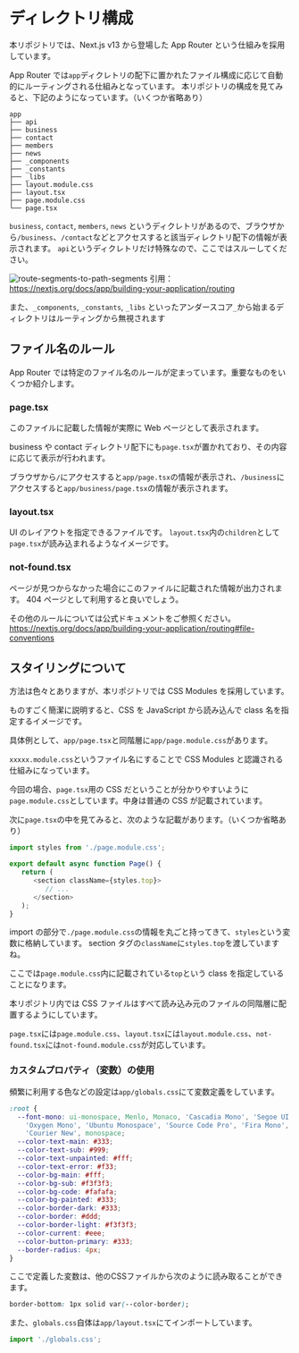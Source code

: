 # ディレクトリ構成

本リポジトリでは、Next.js v13 から登場した App Router という仕組みを採用しています。

App Router では`app`ディクレトリの配下に置かれたファイル構成に応じて自動的にルーティングされる仕組みとなっています。
本リポジトリの構成を見てみると、下記のようになっています。（いくつか省略あり）

```
app
├── api
├── business
├── contact
├── members
├── news
├── _components
├── _constants
├── _libs
├── layout.module.css
├── layout.tsx
├── page.module.css
└── page.tsx
```

`business`, `contact`, `members`, `news` というディクレトリがあるので、ブラウザから`/business`、`/contact`などとアクセスすると該当ディレクトリ配下の情報が表示されます。
`api`というディクレトリだけ特殊なので、ここではスルーしてください。

![route-segments-to-path-segments](https://github.com/microcmsio/nextjs-simple-corporate-site-template/assets/4659294/ee376d80-e52a-42ca-aa2b-516fde675f72)
引用： https://nextjs.org/docs/app/building-your-application/routing

また、`_components`, `_constants`, `_libs` といったアンダースコア`_`から始まるディレクトリはルーティングから無視されます

## ファイル名のルール

App Router では特定のファイル名のルールが定まっています。重要なものをいくつか紹介します。

### page.tsx

このファイルに記載した情報が実際に Web ページとして表示されます。

business や contact ディレクトリ配下にも`page.tsx`が置かれており、その内容に応じて表示が行われます。

ブラウザから`/`にアクセスすると`app/page.tsx`の情報が表示され、`/business`にアクセスすると`app/business/page.tsx`の情報が表示されます。

### layout.tsx

UI のレイアウトを指定できるファイルです。
`layout.tsx`内の`children`として`page.tsx`が読み込まれるようなイメージです。

### not-found.tsx

ページが見つからなかった場合にこのファイルに記載された情報が出力されます。
404 ページとして利用すると良いでしょう。

その他のルールについては公式ドキュメントをご参照ください。  
https://nextjs.org/docs/app/building-your-application/routing#file-conventions

## スタイリングについて

方法は色々とありますが、本リポジトリでは CSS Modules を採用しています。

ものすごく簡潔に説明すると、CSS を JavaScript から読み込んで class 名を指定するイメージです。

具体例として、`app/page.tsx`と同階層に`app/page.module.css`があります。

`xxxxx.module.css`というファイル名にすることで CSS Modules と認識される仕組みになっています。

今回の場合、`page.tsx`用の CSS だということが分かりやすいように`page.module.css`としています。中身は普通の CSS が記載されています。

次に`page.tsx`の中を見てみると、次のような記載があります。（いくつか省略あり）

```typescript
import styles from './page.module.css';

export default async function Page() {
   return (
      <section className={styles.top}>
         // ...
      </section>
   );
}
```

import の部分で`./page.module.css`の情報を丸ごと持ってきて、`styles`という変数に格納しています。
section タグの`className`に`styles.top`を渡していますね。

ここでは`page.module.css`内に記載されている`top`という class を指定していることになります。

本リポジトリ内では CSS ファイルはすべて読み込み元のファイルの同階層に配置するようにしています。

`page.tsx`には`page.module.css`、`layout.tsx`には`layout.module.css`、`not-found.tsx`には`not-found.module.css`が対応しています。

### カスタムプロパティ（変数）の使用
頻繁に利用する色などの設定は`app/globals.css`にて変数定義をしています。
```css
:root {
  --font-mono: ui-monospace, Menlo, Monaco, 'Cascadia Mono', 'Segoe UI Mono', 'Roboto Mono',
    'Oxygen Mono', 'Ubuntu Monospace', 'Source Code Pro', 'Fira Mono', 'Droid Sans Mono',
    'Courier New', monospace;
  --color-text-main: #333;
  --color-text-sub: #999;
  --color-text-unpainted: #fff;
  --color-text-error: #f33;
  --color-bg-main: #fff;
  --color-bg-sub: #f3f3f3;
  --color-bg-code: #fafafa;
  --color-bg-painted: #333;
  --color-border-dark: #333;
  --color-border: #ddd;
  --color-border-light: #f3f3f3;
  --color-current: #eee;
  --color-button-primary: #333;
  --border-radius: 4px;
}
```

ここで定義した変数は、他のCSSファイルから次のように読み取ることができます。
```css
border-bottom: 1px solid var(--color-border);
```

また、`globals.css`自体は`app/layout.tsx`にてインポートしています。
```typescript
import './globals.css';
```
